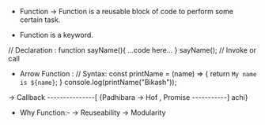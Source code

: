 
* Function -> Function is a reusable block of code to  perform some certain task. 

* Function is a keyword.

// Declaration :
function sayName(){
    ...code here...
}
sayName();  // Invoke or call





* Arrow Function :
// Syntax:
const printName = (name) => {
    return `My name is ${name}`;
}
console.log(printName("Bikash"));



-> Callback   ---------------[ {Padhibara
-> Hof , Promise  -----------] achi}








* Why Function:-
-> Reuseability
-> Modularity
